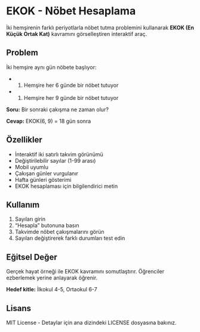 # EKOK - Nöbet Hesaplama

İki hemşirenin farklı periyotlarla nöbet tutma problemini kullanarak **EKOK (En Küçük Ortak Kat)** kavramını görselleştiren interaktif araç.

## Problem

İki hemşire aynı gün nöbete başlıyor:

- 1. Hemşire her 6 günde bir nöbet tutuyor
- 1. Hemşire her 9 günde bir nöbet tutuyor

**Soru:** Bir sonraki çakışma ne zaman olur?

**Cevap:** EKOK(6, 9) = 18 gün sonra

## Özellikler

- İnteraktif iki satırlı takvim görünümü
- Değiştirilebilir sayılar (1-99 arası)
- Mobil uyumlu
- Çakışan günler vurgulanır
- Hafta günleri gösterimi
- EKOK hesaplaması için bilgilendirici metin

## Kullanım

1. Sayıları girin
1. “Hesapla” butonuna basın
1. Takvimde nöbet çakışmalarını görün
1. Sayıları değiştirerek farklı durumları test edin


## Eğitsel Değer

Gerçek hayat örneği ile EKOK kavramını somutlaştırır. Öğrenciler ezberlemek yerine anlayarak öğrenir.

**Hedef kitle:** İlkokul 4-5, Ortaokul 6-7


## Lisans

MIT License - Detaylar için ana dizindeki LICENSE dosyasına bakınız.